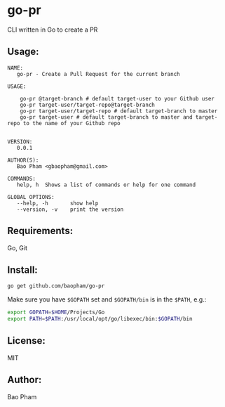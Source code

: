 go-pr
=====
CLI written in Go to create a PR

Usage:
------

```
NAME:
   go-pr - Create a Pull Request for the current branch

USAGE:

    go-pr @target-branch # default target-user to your Github user
    go-pr target-user/target-repo@target-branch
    go-pr target-user/target-repo # default target-branch to master
    go-pr target-user # default target-branch to master and target-repo to the name of your Github repo


VERSION:
   0.0.1

AUTHOR(S):
   Bao Pham <gbaopham@gmail.com>

COMMANDS:
   help, h	Shows a list of commands or help for one command

GLOBAL OPTIONS:
   --help, -h		show help
   --version, -v	print the version
```


Requirements:
-------------
Go, Git

Install:
--------

```bash
go get github.com/baopham/go-pr
```

Make sure you have `$GOPATH` set and `$GOPATH/bin` is in the `$PATH`, e.g.:

```bash
export GOPATH=$HOME/Projects/Go
export PATH=$PATH:/usr/local/opt/go/libexec/bin:$GOPATH/bin
```

License:
--------
MIT

Author:
-------
Bao Pham
